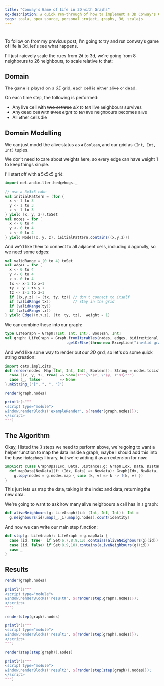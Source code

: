 ```yaml
---
title: "Conway's Game of Life in 3D with Graphs"
og-description: A quick run-through of how to implement a 3D Conway's Game of Life using Graphs, using my Hedgehogs library.
tags: scala, open source, personal project, graphs, 3d, scalajs
---
```


<script async src="https://unpkg.com/es-module-shims@1.6.3/dist/es-module-shims.js"></script>

<script type="importmap">
  {
    "imports": {
      "three": "https://unpkg.com/three@0.151.3/build/three.module.js",
      "three/addons/": "https://unpkg.com/three@0.151.3/examples/jsm/"
    }
  }
</script>

<center>
<div class="sourceCode" id="render1"></div>
</center>
<center>
<div class="sourceCode" id="render2"></div>
</center>

<script type="module">
import { OrbitControls } from 'three/addons/controls/OrbitControls.js';
import { TrackballControls } from 'three/addons/controls/TrackballControls.js';
import * as THREE from 'three';

//renderBlocks('render1', [{x:2, y:2, z:2}, {x:2, y:3, z:2}, {x:2, y:1, z:2} ])
//renderBlocks('render2', [{x:2, y:2, z:2} ])

window.renderBlocks = function renderBlocks(elementId, filledIn) {
                        const container = document.getElementById(elementId);
			let camera, scene, renderer;
                        let controls;


			function init() {
				scene = new THREE.Scene();

				const geometry = new THREE.BoxGeometry( 10, 10, 10 );
				const material = new THREE.MeshBasicMaterial({color: 0x698CD8});
                                const edges = new THREE.EdgesGeometry( geometry );

                                filledIn.forEach ( item => {
					     const cube = new THREE.Mesh( geometry, material );
					     cube.position.x = item.x * 10 - 25;
					     cube.position.y = item.y * 10 - 25;
					     cube.position.z = item.z * 10 - 25;
					     scene.add(cube);
                                });
                                [0,1,2,3,4].forEach( x => {
                                     [0,1,2,3,4].forEach( y => {
                                          [0,1,2,3,4].forEach( z => {
					     const line = new THREE.LineSegments( edges, new THREE.LineBasicMaterial( { color: 0xffffff } ) );
					     line.position.x = x * 10 - 25;
					     line.position.y = y * 10 - 25;
					     line.position.z = z * 10 - 25;
					     scene.add(line);
                                })})});

				renderer = new THREE.WebGLRenderer( { antialias: true } );
				renderer.setPixelRatio( window.devicePixelRatio );
				renderer.setSize( 400, 400 );
                                container.appendChild(renderer.domElement);
				camera = new THREE.PerspectiveCamera( 70, window.innerWidth / window.innerHeight, 1, 1000 );
				camera.position.z = 200;

                                controls = new TrackballControls(camera, renderer.domElement) // renderer.domElement)
			}

			function animate() {
				requestAnimationFrame( animate );
                                controls.update();
				renderer.render( scene, camera );
			}

			init();
			animate();
};
</script>

To follow on from my previous post, I'm going to try and run conway's game of life in 3d, let's see what happens.

I'll just naievely scale the rules from 2d to 3d, we're going from 8 neighbours to 26 neighbours, to scale relative to that:

## Domain

The game is played on a <i>3D</i> grid, each cell is either alive or dead.

On each time step, the following is performed:

* Any live cell with <strike>two or three</strike> <i>six to ten</i> live neighbours survives
* Any dead cell with <strike>three</strike> <i>eight to ten</i> live neighbours becomes alive
* All other cells die

## Domain Modelling

We can just model the alive status as a `Boolean`, and our grid as `(Int, Int, Int)` tuples.

We don't need to care about weights here, so every edge can have weight 1 to keep things simple.

I'll start off with a 5x5x5 grid:

```scala mdoc:silent
import net.andimiller.hedgehogs._

// use a 3x3x3 cube
val initialPattern = (for {
  x <- 1 to 3
  y <- 1 to 3
  z <- 1 to 3
} yield (x, y, z)).toSet
val nodes = for {
  x <- 0 to 4
  y <- 0 to 4
  z <- 0 to 4
} yield Node((x, y, z), initialPattern.contains((x,y,z)))
```

And we'd like them to connect to all adjacent cells, including diagonally, so we need some edges:

```scala mdoc:silent
val validRange = (0 to 4).toSet
val edges = for {
  x <- 0 to 4
  y <- 0 to 4
  z <- 0 to 4
  tx <- x-1 to x+1
  ty <- y-1 to y+1
  tz <- z-1 to z+1
  if ((x,y,z) != (tx, ty, tz)) // don't connect to itself
  if (validRange(tx))          // stay in the grid
  if (validRange(ty))
  if (validRange(tz))
} yield Edge((x,y,z), (tx, ty, tz),  weight = 1)
```

We can combine these into our graph:
```scala mdoc:silent
type LifeGraph = Graph[(Int, Int, Int), Boolean, Int]
val graph: LifeGraph = Graph.fromIterables(nodes, edges, bidirectional = true)
                            .getOrElse(throw new Exception("invalid graph"))
```

And we'd like some way to render out our <i>3D</i> grid, so let's do some quick string creation:

```scala mdoc
import cats.implicits._
def render(nodes: Map[(Int, Int, Int), Boolean]): String = nodes.toList.mapFilter { 
  case ((x, y, z), true) => Some(s"""{x:$x, y:$y, z:$z}""")
  case (_, false)        => None
}.mkString_("[", ", ", "]")

render(graph.nodes)
```

<center>
  <div id="exampleRender"></div>
</center>


```scala mdoc:passthrough
println(s"""
<script type="module">
window.renderBlocks('exampleRender', ${render(graph.nodes)});
</script>
""")
```

## The Algorithm

Okay, I listed the 3 steps we need to perform above, we're going to want a helper function to map the data inside a graph, maybe I should add this into the base `Hedgehogs` library, but we're adding it as an extension for now:

```scala mdoc
implicit class GraphOps[Idx, Data, Distance](g: Graph[Idx, Data, Distance]) {
  def mapData[NewData](f: (Idx, Data) => NewData): Graph[Idx, NewData, Distance] =
    g.copy(nodes = g.nodes.map { case (k, v) => k -> f(k, v) })
}
```

This just lets us map the data, taking in the index and data, returning the new data.

We're going to want to ask how many alive neighbours a cell has in a graph:

```scala mdoc
def aliveNeighbours(g: LifeGraph)(id: (Int, Int, Int)): Int =
  g.neighbours(id).map(_._1).map(g.nodes).count(identity)
```

And now we can write our main step function:

```scala mdoc
def step(g: LifeGraph): LifeGraph = g.mapData {
  case (id, true)  if Set(6,7,8,9,10).contains(aliveNeighbours(g)(id)) => true
  case (id, false) if Set(8,9,10).contains(aliveNeighbours(g)(id))     => true
  case _                                                               => false
}
```

## Results

```scala mdoc
render(graph.nodes)
```

<center>
  <div id="result0"></div>
</center>


```scala mdoc:passthrough
println(s"""
<script type="module">
window.renderBlocks('result0', ${render(step(graph).nodes)});
</script>
""")
```

```scala mdoc
render(step(graph).nodes)
```

<center>
  <div id="result1"></div>
</center>


```scala mdoc:passthrough
println(s"""
<script type="module">
window.renderBlocks('result1', ${render(step(graph).nodes)});
</script>
""")
```

```scala mdoc
render(step(step(graph)).nodes)
```

<center>
  <div id="result2"></div>
</center>


```scala mdoc:passthrough
println(s"""
<script type="module">
window.renderBlocks('result2', ${render(step(step(graph)).nodes)});
</script>
""")
```
